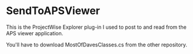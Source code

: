 # SendToAPSViewer

This is the ProjectWise Explorer plug-in I used to post to and read from the APS viewer application.

You'll have to download MostOfDavesClasses.cs from the other repository.
